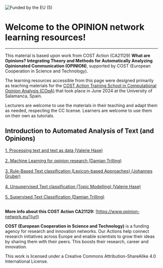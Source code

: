 
![Funded by the EU (5)](https://github.com/user-attachments/assets/0307ca8e-50a5-44a7-aef7-b36af5df794b)

# Welcome to the OPINION network learning resources! 
---
This material is based upon work from COST Action (CA21129) **What are Opinions? Integrating Theory and Methods for Automatically Analyzing Opinionated Communication (OPINION)**, supported by COST (European Cooperation in Science and Technology). <br>

The learning resources accessible from this page were designed primarily as teaching materials for the [COST Action Training School in Computational Opinion Analysis (COpA)](url) that took place in June 2024 at the University of Salamanca, Spain.<br> 

Lecturers are welcome to use the materials in their teaching and adapt them as needed, respecting the CC license. Learners are welcome to use them on their own as tutorials. <br>

## Introduction to Automated Analysis of Text (and Opinions) <br>
[1. Processing text and text as data (Valerie Hase)](url) <br>
<br>
[2. Machine Learning for opinion research (Damian Trilling)](url) <br>
<br>
[3. Rule-Based Text classification (Lexicon-based Approaches) (Johannes Gruber)](url) <br>
<br>
[4. Unsupervised Text classification (Topic Modelling) (Valerie Hase)](url) <br>
<br>
[5. Supervised Text Classification (Damian Trilling)](url) <br>
<br>

**More info about this COST Action CA21129:** [https://www.opinion-network.eu/](url)
<br>

**COST (European Cooperation in Science and Technology)** is a funding agency for research and innovation networks. Our Actions help connect research initiatives across Europe and enable scientists to grow their ideas by sharing them with their peers. This boosts their research, career and innovation.<br>

This work is licensed under a Creative Commons Attribution-ShareAlike 4.0 International License. <br>
